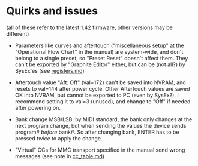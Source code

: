 # Quirks and issues

(all of these refer to the latest 1.42 firmware, other versions may be different)

* Parameters like curves and aftertouch ("miscellaneous setup" at the "Operational Flow Chart" in the manual) are system-wide, and don't belong to a single preset, so "Preset Reset" doesn't affect them. They can't be exported by "Graphite Editor" either, but can be (not all?) by SysEx'es (see [registers.md](registers.md))

* Aftertouch value "Aft: Off" (val=172) can't be saved into NVRAM, and resets to val=144 after power cycle. Other Aftertouch values are saved OK into NVRAM, but cannot be exported to PC (even by SysEx?). I recommend setting it to val=3 (unused), and change to "Off" if needed after powering on.

* Bank change MSB/LSB: by MIDI standard, the bank only changes at the next program change, but when sending the values the device sends program# *before* bank#. So after changing bank, ENTER has to be pressed *twice* to apply the change.

* "Virtual" CCs for MMC transport specified in the manual send wrong messages (see note in [cc_table.md](cc_table.md))

